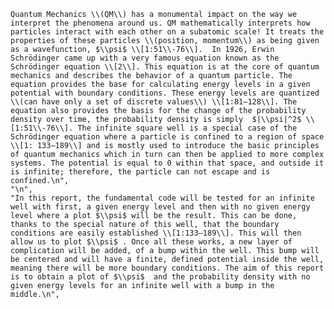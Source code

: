 
    Quantum Mechanics \\(QM\\) has a monumental impact on the way we interpret the phenomena around us. QM mathematically interprets how particles interact with each other on a subatomic scale! It treats the properties of these particles \\(position, momentum\\) as being given as a wavefunction, $\\psi$ \\[1:51\\-76\\].  In 1926, Erwin Schrödinger came up with a very famous equation known as the Schrödinger equation \\[2\\]. This equation is at the core of quantum mechanics and describes the behavior of a quantum particle. The equation provides the base for calculating energy levels in a given potential with boundary conditions. These energy levels are quantized \\(can have only a set of discrete values\\) \\[1:81–128\\]. The equation also provides the basis for the change of the probability density over time, the probability density is simply  $|\\psi|^2$ \\[1:51\\-76\\]. The infinite square well is a special case of the Schrödinger equation where a particle is confined to a region of space \\[1: 133–189\\] and is mostly used to introduce the basic principles of quantum mechanics which in turn can then be applied to more complex systems. The potential is equal to 0 within that space, and outside it is infinite; therefore, the particle can not escape and is confined.\n",
    "\n",
    "In this report, the fundamental code will be tested for an infinite well with first, a given energy level and then with no given energy level where a plot $\\psi$ will be the result. This can be done, thanks to the special nature of this well, that the boundary conditions are easily established \\[1:133–189\\]. This will then allow us to plot $\\psi$ . Once all these works, a new layer of complication will be added, of a bump within the well. This bump will be centered and will have a finite, defined potential inside the well, meaning there will be more boundary conditions. The aim of this report is to obtain a plot of $\\psi$  and the probability density with no given energy levels for an infinite well with a bump in the middle.\n",

